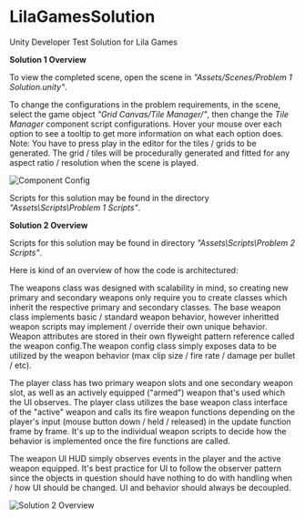# LilaGamesSolution
Unity Developer Test Solution for Lila Games

**Solution 1 Overview**

To view the completed scene, open the scene in *"Assets/Scenes/Problem 1 Solution.unity"*. 

To change the configurations in the problem requirements, in the scene, select the game object *"Grid Canvas/Tile Manager/"*, then change the *Tile Manager* component script configurations. Hover your mouse over each option to see a tooltip to get more information on what each option does. Note: You have to press play in the editor for the tiles / grids to be generated. The grid / tiles will be procedurally generated and fitted for any aspect ratio / resolution when the scene is played.

![Component Config](https://i.imgur.com/vx9WNkf.png)

Scripts for this solution may be found in the directory *"Assets\Scripts\Problem 1 Scripts"*. 

**Solution 2 Overview**

Scripts for this solution may be found in directory *"Assets\Scripts\Problem 2 Scripts"*. 

Here is kind of an overview of how the code is architectured:

The weapons class was designed with scalability in mind, so creating new primary and secondary weapons only require you to create classes which inherit the respective primary and secondary classes. The base weapon class implements basic / standard weapon behavior, however inheritted weapon scripts may implement / override their own unique behavior. Weapon attributes are stored in their own flyweight pattern reference called the weapon config.The weapon config class simply exposes data to be utilized by the weapon behavior (max clip size / fire rate / damage per bullet / etc).

The player class has two primary weapon slots and one secondary weapon slot, as well as an actively equipped ("armed") weapon that's used which the UI observes. The player class utilizes the base weapon class interface of the "active" weapon and calls its fire weapon functions depending on the player's input (mouse button down / held / released) in the update function frame by frame. It's up to the individual weapon scripts to decide how the behavior is implemented once the fire functions are called.

The weapon UI HUD simply observes events in the player and the active weapon equipped. It's best practice for UI to follow the observer pattern since the objects in question should have nothing to do with handling when / how UI should be changed. UI and behavior should always be decoupled.

![Solution 2 Overview](https://i.imgur.com/33BcdDW.png)

